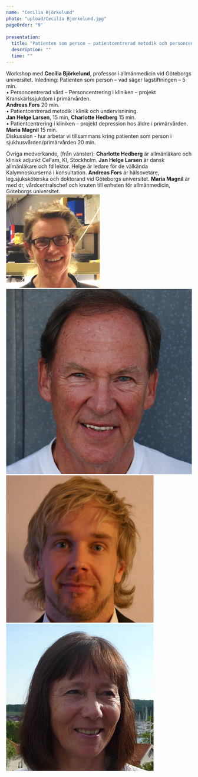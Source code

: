 ```yaml
---
name: "Cecilia Björkelund"
photo: "upload/Cecilia Bjorkelund.jpg"
pageOrder: "9"

presentation:
  title: "Patienten som person – patientcentrerad metodik och personcentrerad vård i kliniken."
  description: ""
  time: ""  
---
```


Workshop med **Cecilia Björkelund**, professor i allmänmedicin vid Göteborgs universitet.
Inledning: Patienten som person – vad säger lagstiftningen – 5 min.<br>
•   Personcentrerad vård – Personcentrering i kliniken – projekt Kranskärlssjukdom i primärvården.<br> 
**Andreas Fors** 20 min.<br>
•   Patientcentrerad metodik i klinik och undervisnining.<br> 
**Jan Helge Larsen**,  15 min, **Charlotte Hedberg** 15 min.<br>
•   Patientcentrering i kliniken – projekt depression hos äldre i primärvården.<br> **Maria Magnil** 15 min.<br>
Diskussion - hur arbetar vi tillsammans kring patienten som person i sjukhusvården/primärvården 20 min.


Övriga medverkande, (från vänster): **Charlotte Hedberg** är allmänläkare och klinisk adjunkt CeFam, KI, Stockholm. 
**Jan Helge Larsen** är dansk allmänläkare och fd lektor. Helge är ledare för de välkända Kalymnoskurserna i konsultation. 
 **Andreas Fors** är hälsovetare, leg.sjuksköterska och doktorand vid Göteborgs universitet. 
 **Maria Magnil** är med dr, vårdcentralschef och knuten till enheten för allmänmedicin, Göteborgs universitet.
 <br>
 <img class="photo" src="upload/Charlotte Hedberg.jpg"><img class="photo" src="upload/JHL.jpg"><img class="photo" src="upload/Andreas Fors.jpg"><img class="photo" src="upload/Maria Magnil.jpg">
